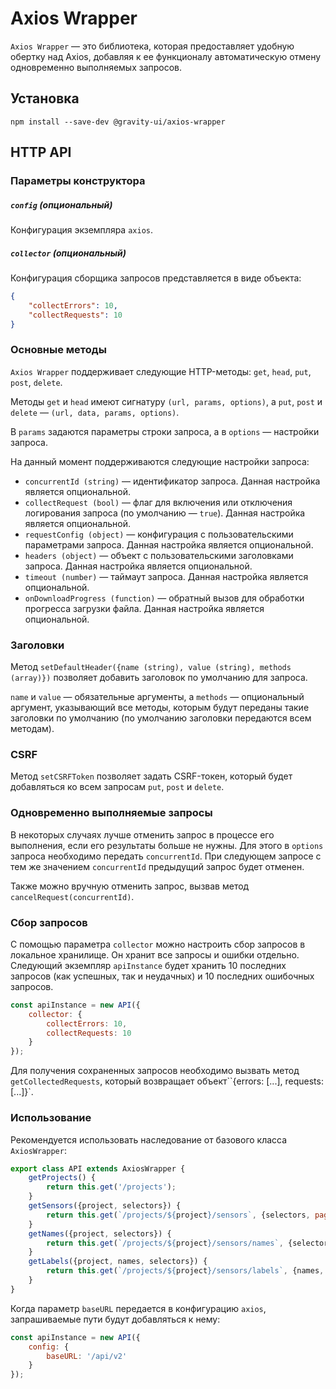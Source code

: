 # Axios Wrapper

`Axios Wrapper` — это библиотека, которая предоставляет удобную обертку над Axios, добавляя к ее функционалу автоматическую отмену одновременно выполняемых запросов.

## Установка

```shell
npm install --save-dev @gravity-ui/axios-wrapper
```

## HTTP API

### Параметры конструктора

##### `config` (опциональный)

Конфигурация экземпляра `axios`.

##### `collector` (опциональный)

Конфигурация сборщика запросов представляется в виде объекта:

```json
{
    "collectErrors": 10,
    "collectRequests": 10
}
```

### Основные методы

`Axios Wrapper` поддерживает следующие HTTP-методы: `get`, `head`, `put`, `post`, `delete`.

Методы `get` и `head` имеют сигнатуру `(url, params, options)`, а `put`, `post` и `delete` — `(url, data, params, options)`.

В `params` задаются параметры строки запроса, а в `options` — настройки запроса.

На данный момент поддерживаются следующие настройки запроса:

- `concurrentId (string)` — идентификатор запроса. Данная настройка является опциональной.
- `collectRequest (bool)` — флаг для включения или отключения логирования запроса (по умолчанию — `true`). Данная настройка является опциональной.
- `requestConfig (object)` — конфигурация с пользовательскими параметрами запроса. Данная настройка является опциональной.
- `headers (object)` — объект с пользовательскими заголовками запроса. Данная настройка является опциональной.
- `timeout (number)` — таймаут запроса. Данная настройка является опциональной.
- `onDownloadProgress (function)` — обратный вызов для обработки прогресса загрузки файла. Данная настройка является опциональной.

### Заголовки

Метод `setDefaultHeader({name (string), value (string), methods (array)})` позволяет добавить заголовок по умолчанию для запроса.

`name` и `value` — обязательные аргументы, а `methods` — опциональный аргумент, указывающий все методы, которым будут переданы такие заголовки по умолчанию (по умолчанию заголовки передаются всем методам).

### CSRF

Метод `setCSRFToken` позволяет задать CSRF-токен, который будет добавляться ко всем запросам `put`, `post` и `delete`.

### Одновременно выполняемые запросы

В некоторых случаях лучше отменить запрос в процессе его выполнения, если его результаты больше не нужны. Для этого в `options` запроса необходимо передать `concurrentId`.
 При следующем запросе с тем же значением `concurrentId` предыдущий запрос будет отменен.

Также можно вручную отменить запрос, вызвав метод `cancelRequest(concurrentId)`.

### Сбор запросов

С помощью параметра `collector` можно настроить сбор запросов в локальное хранилище. Он хранит все запросы и ошибки отдельно.
 Следующий экземпляр `apiInstance` будет хранить 10 последних запросов (как успешных, так и неудачных) и 10 последних ошибочных запросов.

```javascript
const apiInstance = new API({
    collector: {
        collectErrors: 10,
        collectRequests: 10
    }
});
```

Для получения сохраненных запросов необходимо вызвать метод `getCollectedRequests`, который возвращает объект``{errors: [...], requests: [...]}`.

### Использование

Рекомендуется использовать наследование от базового класса `AxiosWrapper`:

```javascript
export class API extends AxiosWrapper {
    getProjects() {
        return this.get('/projects');
    }
    getSensors({project, selectors}) {
        return this.get(`/projects/${project}/sensors`, {selectors, pageSize: 200});
    }
    getNames({project, selectors}) {
        return this.get(`/projects/${project}/sensors/names`, {selectors});
    }
    getLabels({project, names, selectors}) {
        return this.get(`/projects/${project}/sensors/labels`, {names, selectors});
    }
}
```

Когда параметр `baseURL` передается в конфигурацию `axios`, запрашиваемые пути будут добавляться к нему:

```javascript
const apiInstance = new API({
    config: {
        baseURL: '/api/v2'
    }
});
```
